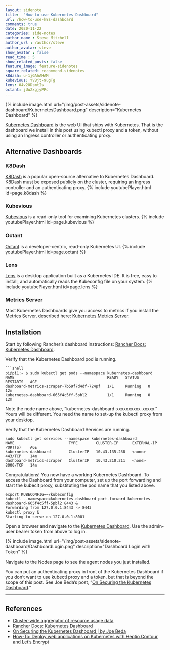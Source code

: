 ```yaml
---
layout: sidenote
title:  "How to use Kubernetes Dashboard"
url: /how-to-use-k8s-dashboard
comments: true
date: 2020-11-22
categories: side-notes
author_name : Steve Mitchell
author_url : /author/steve
author_avatar: steve
show_avatar : false
read_time : 5
show_related_posts: false
feature_image: feature-sidenotes
square_related: recommend-sidenotes
k8dash: u-1jGAhAHAM
kubevious: YVBjt-9ugTg
lens: 04v2ODsmtIs
octant: jUuZxgjyPPc
---
```

{% include image.html url="/img/post-assets/sidenote-dashboard/KubernetesDashboard.png" description="Kubernetes Dashboard" %}

<a href="https://github.com/kubernetes/dashboard">Kubernetes Dashboard</a> is the web UI that ships with Kubernetes. That is the dashboard we install in this post using kubectl proxy and a token, without using an Ingress controller or authenticating proxy.

## Alternative Dashboards

### K8Dash
<a href="https://github.com/indeedeng/k8dash">K8Dash</a> is a popular open-source alternative to Kubernetes Dashboard. K8Dash must be exposed publicly on the cluster, requiring an Ingress controller and an authenticating proxy. 
{% include youtubePlayer.html id=page.k8dash %}

### Kubevious
<a href="https://kubevious.io/">Kubevious</a> is a read-only tool for examining Kubernetes clusters.
{% include youtubePlayer.html id=page.kubevious %}

### Octant
<a href="https://octant.dev/">Octant</a> is a developer-centric, read-only Kubernetes UI.
{% include youtubePlayer.html id=page.octant %}

### Lens
<a href="https://k8slens.dev/">Lens</a> is a desktop application built as a Kubernetes IDE. It is free, easy to install, and automatically reads the Kubeconfig file on your system. 
{% include youtubePlayer.html id=page.lens %}

### Metrics Server
Most Kubernetes Dashboards give you access to metrics if you install the Metrics Server, described here: <a href="https://github.com/kubernetes-sigs/metrics-server">Kubernetes Metrics Server</a>.

## Installation
Start by following Rancher’s dashboard instructions: <a href="https://rancher.com/docs/k3s/latest/en/installation/kube-dashboard/">Rancher Docs: Kubernetes Dashboard</a>.
  
Verify that the Kubernetes Dashboard pod is running.

```shell
```shell
pi@pi1:~ $ sudo kubectl get pods --namespace kubernetes-dashboard
NAME                                         READY   STATUS    RESTARTS   AGE
dashboard-metrics-scraper-7b59f7d4df-724pf   1/1     Running   0          12m
kubernetes-dashboard-665f4c5ff-5pbl2         1/1     Running   0          12m
```

Note the node name above, "kubernetes-dashboard-xxxxxxxxxx-xxxxx." Yours will be different. You need the name to set-up the kubectl proxy from your desktop.

Verify that the Kubernetes Dashboard Services are running.

```shell
sudo kubectl get services --namespace kubernetes-dashboard
NAME                        TYPE        CLUSTER-IP      EXTERNAL-IP   PORT(S)    AGE
kubernetes-dashboard        ClusterIP   10.43.135.238   <none>        443/TCP    14m
dashboard-metrics-scraper   ClusterIP   10.43.210.211   <none>        8000/TCP   14m
```

Congratulations! You now have a working Kubernetes Dashboard. To access the Dashboard from your computer, set up the port forwarding and start the kubeclt proxy, substituting the pod name that you listed above.

```shell
export KUBECONFIG=~/kubeconfig
kubectl --namespace=kubernetes-dashboard port-forward kubernetes-dashboard-665f4c5ff-5pbl2 8443 &
Forwarding from 127.0.0.1:8443 -> 8443
kubectl proxy &
Starting to serve on 127.0.0.1:8001 
```

Open a browser and navigate to the <a href="http://localhost:8001/api/v1/namespaces/kubernetes-dashboard/services/https:kubernetes-dashboard:/proxy/#/overview?namespace=default">Kubernetes Dashboard</a>. Use the admin-user bearer token from above to log in. 

{% include image.html url="/img/post-assets/sidenote-dashboard/DashboardLogin.png" description="Dashboard Login with Token" %}

Navigate to the Nodes page to see the agent nodes you just installed.

You can put an authenticating proxy in front of the Kubernetes Dashboard if you don’t want to use kubectl proxy and a token, but that is beyond the scope of this post. See Joe Beda’s post, “<a href="https://blog.heptio.com/on-securing-the-kubernetes-dashboard-16b09b1b7aca">On Securing the Kubernetes Dashboard</a>.”

----
## References
* <a href="https://github.com/kubernetes-sigs/metrics-server">Cluster-wide aggregator of resource usage data</a>
* <a href="https://rancher.com/docs/k3s/latest/en/installation/kube-dashboard/">Rancher Docs: Kubernetes Dashboard</a>
* <a href="https://blog.heptio.com/on-securing-the-kubernetes-dashboard-16b09b1b7aca">On Securing the Kubernetes Dashboard | by Joe Beda</a>
* <a href="https://blog.heptio.com/how-to-deploy-web-applications-on-kubernetes-with-heptio-contour-and-lets-encrypt-d58efbad9f56">How-To: Deploy web applications on Kubernetes with Heptio Contour and Let’s Encrypt</a>











